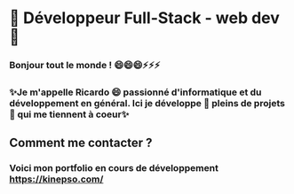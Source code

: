 # 👋 Développeur Full-Stack - web dev 👋
### Bonjour tout le monde ! 😄😄😄⚡⚡⚡

### ✨Je m'appelle Ricardo 😄 passionné d'informatique et du développement en général. Ici je développe 🔭  pleins de projets 🌱 qui me tiennent à coeur✨

## Comment me contacter ?
### Voici mon portfolio en cours de développement https://kinepso.com/
